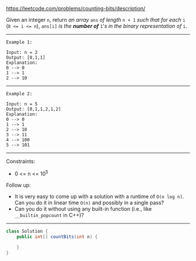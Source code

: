https://leetcode.com/problems/counting-bits/description/

Given an integer `n`, return *an array* `ans` *of length* `n + 1` *such that for each* `i` (`0 <= i <= n`), `ans[i]` *is the **number of*** `1`'*s in the binary representation of* `i`.

---

```
Example 1:

Input: n = 2
Output: [0,1,1]
Explanation:
0 --> 0
1 --> 1
2 --> 10
```

---

```
Example 2:

Input: n = 5
Output: [0,1,1,2,1,2]
Explanation:
0 --> 0
1 --> 1
2 --> 10
3 --> 11
4 --> 100
5 --> 101
```

---

Constraints:

- 0 <= n <= 10<sup>5</sup>

Follow up:

- It is very easy to come up with a solution with a runtime of `O(n log n)`. Can you do it in linear time `O(n)` and possibly in a single pass?
- Can you do it without using any built-in function (i.e., like `__builtin_popcount` in C++)?

---

```java
class Solution {
    public int[] countBits(int n) {
        
    }
}
```